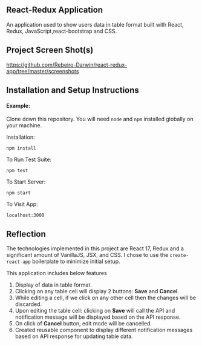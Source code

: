 ## React-Redux Application

An application used to show users data in table format built with React, Redux, JavaScript,react-bootstrap and CSS.


## Project Screen Shot(s)

https://github.com/Rebeiro-Darwin/react-redux-app/tree/master/screenshots

## Installation and Setup Instructions

#### Example:  

Clone down this repository. You will need `node` and `npm` installed globally on your machine.  

Installation:

`npm install`  

To Run Test Suite:  

`npm test`  

To Start Server:

`npm start`  

To Visit App:

`localhost:3000`  

## Reflection
The technologies implemented in this project are React 17, Redux and a significant amount of VanillaJS, JSX, and CSS. I chose to use the `create-react-app` boilerplate to minimize initial setup.

This application includes below features
1) Display of data in table format.
2) Clicking on any table cell will display 2 buttons: **Save** and **Cancel**.
3) While editing a cell, if we click on any other cell then the changes will be discarded.
4) Upon editing the table cell: clicking on **Save** will call the API and notification message will be displayed based on the API response.
5) On click of **Cancel** button, edit mode will be cancelled.
6) Created reusable component to display different notification messages based on API response for updating table data.
